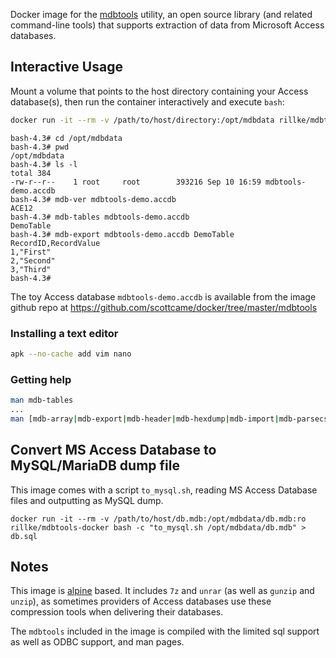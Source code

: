 Docker image for the [mdbtools](https://github.com/brianb/mdbtools) utility, an open source library (and related command-line tools) that supports extraction of data from Microsoft Access databases.

## Interactive Usage

Mount a volume that points to the host directory containing your Access database(s), then run the container interactively and execute `bash`:

```bash
docker run -it --rm -v /path/to/host/directory:/opt/mdbdata rillke/mdbtools-docker bash
```

```
bash-4.3# cd /opt/mdbdata
bash-4.3# pwd
/opt/mdbdata
bash-4.3# ls -l
total 384
-rw-r--r--    1 root     root        393216 Sep 10 16:59 mdbtools-demo.accdb
bash-4.3# mdb-ver mdbtools-demo.accdb
ACE12
bash-4.3# mdb-tables mdbtools-demo.accdb
DemoTable
bash-4.3# mdb-export mdbtools-demo.accdb DemoTable
RecordID,RecordValue
1,"First"
2,"Second"
3,"Third"
bash-4.3#
```

The toy Access database `mdbtools-demo.accdb` is available from the image github repo at https://github.com/scottcame/docker/tree/master/mdbtools

### Installing a text editor

```bash
apk --no-cache add vim nano
```

### Getting help

```bash
man mdb-tables
...
man [mdb-array|mdb-export|mdb-header|mdb-hexdump|mdb-import|mdb-parsecsv|mdb-prop|mdb-schema|mdb-sql|mdb-tables|mdb-ver]
```

## Convert MS Access Database to MySQL/MariaDB dump file

This image comes with a script `to_mysql.sh`, reading MS Access Database files and outputting as MySQL dump.

```
docker run -it --rm -v /path/to/host/db.mdb:/opt/mdbdata/db.mdb:ro rillke/mdbtools-docker bash -c "to_mysql.sh /opt/mdbdata/db.mdb" > db.sql
```

## Notes

This image is [alpine](https://alpinelinux.org/) based. It includes `7z` and `unrar` (as well as `gunzip` and `unzip`), as sometimes providers of Access databases use these compression tools when delivering their databases.

The `mdbtools` included in the image is compiled with the limited sql support as well as ODBC support, and man pages.

